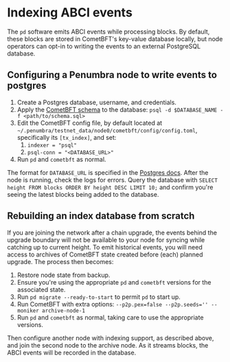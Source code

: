 # Indexing ABCI events

The `pd` software emits ABCI events while processing blocks. By default,
these blocks are stored in CometBFT's key-value database locally, but node operators
can opt-in to writing the events to an external PostgreSQL database.

## Configuring a Penumbra node to write events to postgres

1. Create a Postgres database, username, and credentials.
2. Apply the [CometBFT schema] to the database: `psql -d $DATABASE_NAME -f <path/to/schema.sql>`
3. Edit the CometBFT config file, by default located at `~/.penumbra/testnet_data/node0/cometbft/config/config.toml`,
   specifically its `[tx_index]`, and set:
   1. `indexer = "psql"`
   2. `psql-conn = "<DATABASE_URL>"`
4. Run `pd` and `cometbft` as normal.

The format for `DATABASE_URL` is specified in the [Postgres docs](https://www.postgresql.org/docs/current/libpq-connect.html#LIBPQ-CONNSTRING-URIS).
After the node is running, check the logs for errors. Query the database with `SELECT height FROM blocks ORDER BY height DESC LIMIT 10;` and confirm
you're seeing the latest blocks being added to the database.

## Rebuilding an index database from scratch

If you are joining the network after a chain upgrade, the events behind the upgrade boundary
will not be available to your node for syncing while catching up to current height. To emit
historical events, you will need access to archives of CometBFT state created before (each)
planned upgrade. The process then becomes:

1. Restore node state from backup.
2. Ensure you're using the appropriate `pd` and `cometbft` versions for the associated state.
3. Run `pd migrate --ready-to-start` to permit `pd` to start up.
4. Run CometBFT with extra options: `--p2p.pex=false --p2p.seeds='' --moniker archive-node-1`
5. Run `pd` and `cometbft` as normal, taking care to use the appropriate versions.

Then configure another node with indexing support, as described above, and join the second
node to the archive node. As it streams blocks, the ABCI events will be recorded in the database.

[CometBFT schema]: https://github.com/cometbft/cometbft/blob/main/state/indexer/sink/psql/schema.sql
